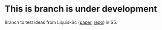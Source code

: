 # This is branch is under development
Branch to test ideas from Liquid-S4 ([paper](https://arxiv.org/abs/2209.12951), [repo](https://github.com/raminmh/liquid-s4)) in S5.